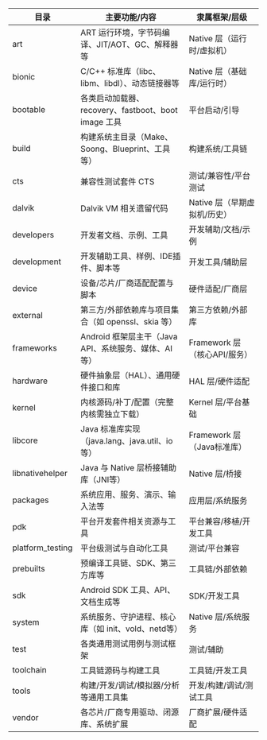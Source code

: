 | 目录              | 主要功能/内容                                            | 隶属框架/层级                    |
|-------------------|---------------------------------------------------------|-----------------------------------|
| art               | ART 运行环境，字节码编译、JIT/AOT、GC、解释器等          | Native 层（运行时/虚拟机）         |
| bionic            | C/C++ 标准库（libc、libm、libdl）、动态链接器等          | Native 层（基础库/运行时）         |
| bootable          | 各类启动加载器、recovery、fastboot、boot image 工具      | 平台启动/引导                     |
| build             | 构建系统主目录（Make、Soong、Blueprint、工具等）         | 构建系统/工具链                   |
| cts               | 兼容性测试套件 CTS                                       | 测试/兼容性/平台测试               |
| dalvik            | Dalvik VM 相关遗留代码                                   | Native 层（早期虚拟机/历史）        |
| developers        | 开发者文档、示例、工具                                   | 开发辅助/文档/示例                 |
| development       | 开发辅助工具、样例、IDE插件、脚本等                      | 开发工具/辅助层                   |
| device            | 设备/芯片/厂商适配配置与脚本                             | 硬件适配/厂商层                    |
| external          | 第三方/外部依赖库与项目集合（如 openssl、skia 等）       | 第三方依赖/外部库                  |
| frameworks        | Android 框架层主干（Java API、系统服务、媒体、AI等）     | Framework 层（核心API/服务）        |
| hardware          | 硬件抽象层（HAL）、通用硬件接口和库                     | HAL 层/硬件适配                    |
| kernel            | 内核源码/补丁/配置（完整内核需独立下载）                 | Kernel 层/平台基础                 |
| libcore           | Java 标准库实现（java.lang、java.util、io等）            | Framework 层（Java标准库）         |
| libnativehelper   | Java 与 Native 层桥接辅助库（JNI等）                    | Native 层/桥接                     |
| packages          | 系统应用、服务、演示、输入法等                           | 应用层/系统服务                    |
| pdk               | 平台开发套件相关资源与工具                               | 平台兼容/移植/开发工具             |
| platform_testing  | 平台级测试与自动化工具                                   | 测试/平台兼容                      |
| prebuilts         | 预编译工具链、SDK、第三方库等                            | 工具链/外部依赖                    |
| sdk               | Android SDK 工具、API、文档生成等                        | SDK/开发工具                      |
| system            | 系统服务、守护进程、核心库（如 init、vold、netd等）      | Native 层/系统服务                 |
| test              | 各类通用测试用例与测试框架                               | 测试/辅助                          |
| toolchain         | 工具链源码与构建工具                                      | 工具链/开发工具                    |
| tools             | 构建/开发/调试/模拟器/分析等通用工具集                   | 开发/构建/调试/测试工具            |
| vendor            | 各芯片/厂商专用驱动、闭源库、系统扩展                    | 厂商扩展/硬件适配                  |
